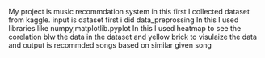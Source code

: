 My project is music recommdation system in this first I collected dataset from kaggle.
input is dataset
first i did data_preprossing
In this I  used libraries like numpy,matplotlib.pyplot
In this I used heatmap to see the corelation blw the data in the dataset
and yellow brick to visulaize the data 
and output is recommded songs based on similar given song
